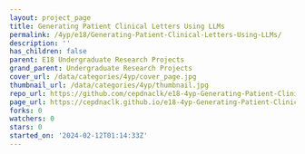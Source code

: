 ```yaml
---
layout: project_page
title: Generating Patient Clinical Letters Using LLMs
permalink: /4yp/e18/Generating-Patient-Clinical-Letters-Using-LLMs/
description: ''
has_children: false
parent: E18 Undergraduate Research Projects
grand_parent: Undergraduate Research Projects
cover_url: /data/categories/4yp/cover_page.jpg
thumbnail_url: /data/categories/4yp/thumbnail.jpg
repo_url: https://github.com/cepdnaclk/e18-4yp-Generating-Patient-Clinical-Letters-Using-LLMs
page_url: https://cepdnaclk.github.io/e18-4yp-Generating-Patient-Clinical-Letters-Using-LLMs
forks: 0
watchers: 0
stars: 0
started_on: '2024-02-12T01:14:33Z'
---
```


